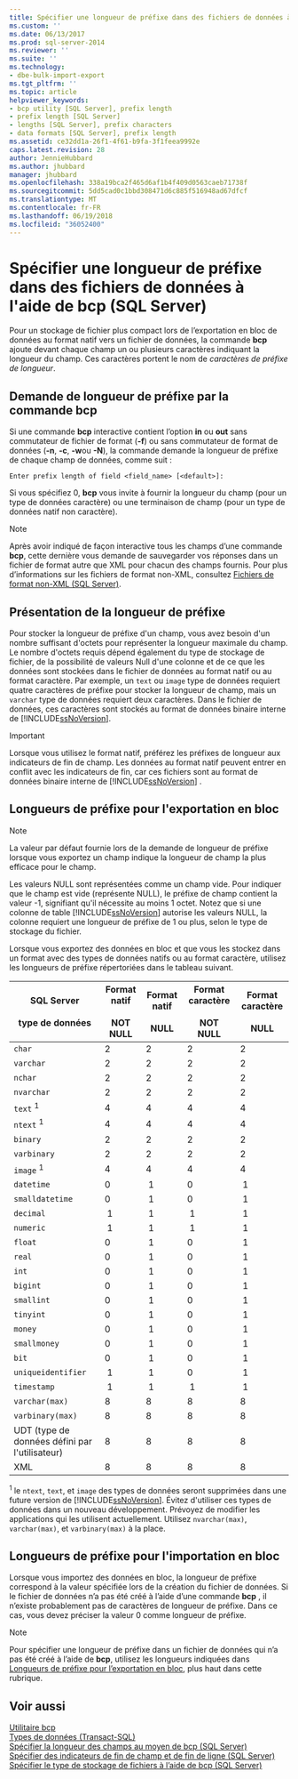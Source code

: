 ```yaml
---
title: Spécifier une longueur de préfixe dans des fichiers de données à l’aide de bcp (SQL Server) | Microsoft Docs
ms.custom: ''
ms.date: 06/13/2017
ms.prod: sql-server-2014
ms.reviewer: ''
ms.suite: ''
ms.technology:
- dbe-bulk-import-export
ms.tgt_pltfrm: ''
ms.topic: article
helpviewer_keywords:
- bcp utility [SQL Server], prefix length
- prefix length [SQL Server]
- lengths [SQL Server], prefix characters
- data formats [SQL Server], prefix length
ms.assetid: ce32dd1a-26f1-4f61-b9fa-3f1feea9992e
caps.latest.revision: 28
author: JennieHubbard
ms.author: jhubbard
manager: jhubbard
ms.openlocfilehash: 338a19bca2f465d6af1b4f409d0563caeb71738f
ms.sourcegitcommit: 5dd5cad0c1bbd308471d6c885f516948ad67dfcf
ms.translationtype: MT
ms.contentlocale: fr-FR
ms.lasthandoff: 06/19/2018
ms.locfileid: "36052400"
---
```

# <a name="specify-prefix-length-in-data-files-by-using-bcp-sql-server"></a>Spécifier une longueur de préfixe dans des fichiers de données à l'aide de bcp (SQL Server)
  Pour un stockage de fichier plus compact lors de l’exportation en bloc de données au format natif vers un fichier de données, la commande **bcp** ajoute devant chaque champ un ou plusieurs caractères indiquant la longueur du champ. Ces caractères portent le nom de *caractères de préfixe de longueur*.  
  
## <a name="the-bcp-prompt-for-prefix-length"></a>Demande de longueur de préfixe par la commande bcp  
 Si une commande **bcp** interactive contient l’option **in** ou **out** sans commutateur de fichier de format (**-f**) ou sans commutateur de format de données (**-n**, **-c**, **-w**ou **-N**), la commande demande la longueur de préfixe de chaque champ de données, comme suit :  
  
 `Enter prefix length of field <field_name> [<default>]:`  
  
 Si vous spécifiez 0, **bcp** vous invite à fournir la longueur du champ (pour un type de données caractère) ou une terminaison de champ (pour un type de données natif non caractère).  
  
> [!NOTE]  
>  Après avoir indiqué de façon interactive tous les champs d’une commande **bcp**, cette dernière vous demande de sauvegarder vos réponses dans un fichier de format autre que XML pour chacun des champs fournis. Pour plus d’informations sur les fichiers de format non-XML, consultez [Fichiers de format non-XML &#40;SQL Server&#41;](xml-format-files-sql-server.md).  
  
## <a name="overview-of-prefix-length"></a>Présentation de la longueur de préfixe  
 Pour stocker la longueur de préfixe d'un champ, vous avez besoin d'un nombre suffisant d'octets pour représenter la longueur maximale du champ. Le nombre d'octets requis dépend également du type de stockage de fichier, de la possibilité de valeurs Null d'une colonne et de ce que les données sont stockées dans le fichier de données au format natif ou au format caractère. Par exemple, un `text` ou `image` type de données requiert quatre caractères de préfixe pour stocker la longueur de champ, mais un `varchar` type de données requiert deux caractères. Dans le fichier de données, ces caractères sont stockés au format de données binaire interne de [!INCLUDE[ssNoVersion](../../includes/ssnoversion-md.md)].  
  
> [!IMPORTANT]  
>  Lorsque vous utilisez le format natif, préférez les préfixes de longueur aux indicateurs de fin de champ. Les données au format natif peuvent entrer en conflit avec les indicateurs de fin, car ces fichiers sont au format de données binaire interne de [!INCLUDE[ssNoVersion](../../includes/ssnoversion-md.md)] .  
  
##  <a name="PrefixLengthsExport"></a> Longueurs de préfixe pour l'exportation en bloc  
  
> [!NOTE]  
>  La valeur par défaut fournie lors de la demande de longueur de préfixe lorsque vous exportez un champ indique la longueur de champ la plus efficace pour le champ.  
  
 Les valeurs NULL sont représentées comme un champ vide. Pour indiquer que le champ est vide (représente NULL), le préfixe de champ contient la valeur -1, signifiant qu'il nécessite au moins 1 octet. Notez que si une colonne de table [!INCLUDE[ssNoVersion](../../includes/ssnoversion-md.md)] autorise les valeurs NULL, la colonne requiert une longueur de préfixe de 1 ou plus, selon le type de stockage du fichier.  
  
 Lorsque vous exportez des données en bloc et que vous les stockez dans un format avec des types de données natifs ou au format caractère, utilisez les longueurs de préfixe répertoriées dans le tableau suivant.  
  
|SQL Server<br /><br /> type de données|Format natif<br /><br /> NOT NULL|Format natif<br /><br /> NULL|Format caractère<br /><br /> NOT NULL|Format caractère<br /><br /> NULL|  
|------------------------------|--------------------------------|----------------------------|-----------------------------------|-------------------------------|  
|`char`|2|2|2|2|  
|`varchar`|2|2|2|2|  
|`nchar`|2|2|2|2|  
|`nvarchar`|2|2|2|2|  
|`text` <sup>1</sup>|4|4|4|4|  
|`ntext` <sup>1</sup>|4|4|4|4|  
|`binary`|2|2|2|2|  
|`varbinary`|2|2|2|2|  
|`image` <sup>1</sup>|4|4|4|4|  
|`datetime`|0| 1|0| 1|  
|`smalldatetime`|0| 1|0| 1|  
|`decimal`| 1| 1| 1| 1|  
|`numeric`| 1| 1| 1| 1|  
|`float`|0| 1|0| 1|  
|`real`|0| 1|0| 1|  
|`int`|0| 1|0| 1|  
|`bigint`|0| 1|0| 1|  
|`smallint`|0| 1|0| 1|  
|`tinyint`|0| 1|0| 1|  
|`money`|0| 1|0| 1|  
|`smallmoney`|0| 1|0| 1|  
|`bit`|0| 1|0| 1|  
|`uniqueidentifier`| 1| 1|0| 1|  
|`timestamp`| 1| 1| 1| 1|  
|`varchar(max)`|8|8|8|8|  
|`varbinary(max)`|8|8|8|8|  
|UDT (type de données défini par l'utilisateur)|8|8|8|8|  
|XML|8|8|8|8|  
  
 <sup>1</sup> le `ntext`, `text`, et `image` des types de données seront supprimées dans une future version de [!INCLUDE[ssNoVersion](../../includes/ssnoversion-md.md)]. Évitez d'utiliser ces types de données dans un nouveau développement. Prévoyez de modifier les applications qui les utilisent actuellement. Utilisez `nvarchar(max)`, `varchar(max)`, et `varbinary(max)` à la place.  
  
##  <a name="PrefixLengthsImport"></a> Longueurs de préfixe pour l'importation en bloc  
 Lorsque vous importez des données en bloc, la longueur de préfixe correspond à la valeur spécifiée lors de la création du fichier de données. Si le fichier de données n’a pas été créé à l’aide d’une commande **bcp** , il n’existe probablement pas de caractères de longueur de préfixe. Dans ce cas, vous devez préciser la valeur 0 comme longueur de préfixe.  
  
> [!NOTE]  
>  Pour spécifier une longueur de préfixe dans un fichier de données qui n’a pas été créé à l’aide de **bcp**, utilisez les longueurs indiquées dans [Longueurs de préfixe pour l’exportation en bloc](#PrefixLengthsExport), plus haut dans cette rubrique.  
  
## <a name="see-also"></a>Voir aussi  
 [Utilitaire bcp](../../tools/bcp-utility.md)   
 [Types de données &#40;Transact-SQL&#41;](/sql/t-sql/data-types/data-types-transact-sql)   
 [Spécifier la longueur des champs au moyen de bcp &#40;SQL Server&#41;](specify-field-length-by-using-bcp-sql-server.md)   
 [Spécifier des indicateurs de fin de champ et de fin de ligne &#40;SQL Server&#41;](specify-field-and-row-terminators-sql-server.md)   
 [Spécifier le type de stockage de fichiers à l’aide de bcp &#40;SQL Server&#41;](specify-file-storage-type-by-using-bcp-sql-server.md)  
  
  
